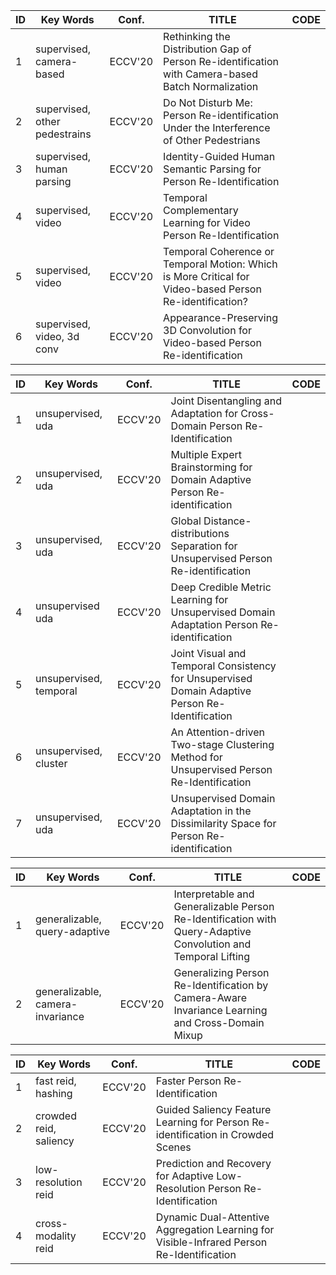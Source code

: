 <table>
<thead>
  <tr>
    <th>ID</th>
    <th>Key Words</th>
    <th>Conf.</th>
    <th>TITLE</th>
    <th>CODE</th>
  </tr>
</thead>
<tbody>
  <tr>
    <td>1</td>
    <td>supervised, camera-based</td>
    <td>ECCV'20</td>
    <td>Rethinking the Distribution Gap of Person Re-identification with Camera-based Batch Normalization</td>
    <td> </td>
  </tr>
  <tr>
    <td>2</td>
    <td>supervised, other pedestrains</td>
    <td>ECCV'20</td>
    <td>Do Not Disturb Me: Person Re-identification Under the Interference of Other Pedestrians</td>
    <td> </td>
  </tr>
  <tr>
    <td>3</td>
    <td>supervised, human parsing</td>
    <td>ECCV'20</td>
    <td>Identity-Guided Human Semantic Parsing for Person Re-Identification</td>
    <td> </td>
  </tr>
  <tr>
    <td>4</td>
    <td>supervised, video</td>
    <td>ECCV'20</td>
    <td> Temporal Complementary Learning for Video Person Re-Identification</td>
    <td> </td>
  </tr>
  <tr>
    <td>5</td>
    <td>supervised, video</td>
    <td>ECCV'20</td>
    <td>Temporal Coherence or Temporal Motion: Which is More Critical for Video-based Person Re-identification?</td>
    <td></td>
  </tr>
  <tr>
    <td>6</td>
    <td>supervised, video, 3d conv</td>
    <td>ECCV'20</td>
    <td>Appearance-Preserving 3D Convolution for Video-based Person Re-identification</td>
    <td></td>
  </tr>
</tbody>
</table>




<table>
<thead>
  <tr>
    <th>ID</th>
    <th>Key Words</th>
    <th>Conf.</th>
    <th>TITLE</th>
    <th>CODE</th>
  </tr>
</thead>
<tbody>
  <tr>
    <td>1</td>
    <td>unsupervised, uda</td>
    <td>ECCV'20</td>
    <td>Joint Disentangling and Adaptation for Cross-Domain Person Re-Identification</td>
    <td> </td>
  </tr>
  <tr>
    <td>2</td>
    <td>unsupervised, uda</td>
    <td>ECCV'20</td>
    <td>Multiple Expert Brainstorming for Domain Adaptive Person Re-identification</td>
    <td> </td>
  </tr>
  <tr>
    <td>3</td>
    <td>unsupervised, uda</td>
    <td>ECCV'20</td>
    <td>Global Distance-distributions Separation for Unsupervised Person Re-identification</td>
    <td> </td>
  </tr>
  <tr>
    <td>4</td>
    <td>unsupervised uda</td>
    <td>ECCV'20</td>
    <td>Deep Credible Metric Learning for Unsupervised Domain Adaptation Person Re-identification</td>
    <td> </td>
  </tr>
  <tr>
    <td>5</td>
    <td>unsupervised, temporal</td>
    <td>ECCV'20</td>
    <td>Joint Visual and Temporal Consistency for Unsupervised Domain Adaptive Person Re-Identification</td>
    <td></td>
  </tr>
  <tr>
    <td>6</td>
    <td>unsupervised, cluster</td>
    <td>ECCV'20</td>
    <td>An Attention-driven Two-stage Clustering Method for Unsupervised Person Re-Identification</td>
    <td></td>
  </tr>
  <tr>
    <td>7</td>
    <td>unsupervised, uda</td>
    <td>ECCV'20</td>
    <td>Unsupervised Domain Adaptation in the Dissimilarity Space for Person Re-identification</td>
    <td></td>
  </tr>
</tbody>
</table>





<table>
<thead>
  <tr>
    <th>ID</th>
    <th>Key Words</th>
    <th>Conf.</th>
    <th>TITLE</th>
    <th>CODE</th>
  </tr>
</thead>
<tbody>
  <tr>
    <td>1</td>
    <td>generalizable, query-adaptive</td>
    <td>ECCV'20</td>
    <td>Interpretable and Generalizable Person Re-Identification with Query-Adaptive Convolution and Temporal Lifting</td>
    <td> </td>
  </tr>
  <tr>
    <td>2</td>
    <td>generalizable, camera-invariance</td>
    <td>ECCV'20</td>
    <td>Generalizing Person Re-Identification by Camera-Aware Invariance Learning and Cross-Domain Mixup</td>
    <td> </td>
  </tr>
</tbody>
</table>


<table>
<thead>
  <tr>
    <th>ID</th>
    <th>Key Words</th>
    <th>Conf.</th>
    <th>TITLE</th>
    <th>CODE</th>
  </tr>
</thead>
<tbody>
  <tr>
    <td>1</td>
    <td>fast reid, hashing</td>
    <td>ECCV'20</td>
    <td>Faster Person Re-Identification</td>
    <td> </td>
  </tr>
  <tr>
    <td>2</td>
    <td>crowded reid, saliency</td>
    <td>ECCV'20</td>
    <td>Guided Saliency Feature Learning for Person Re-identification in Crowded Scenes</td>
    <td> </td>
  </tr>
  <tr>
    <td>3</td>
    <td>low-resolution reid</td>
    <td>ECCV'20</td>
    <td>Prediction and Recovery for Adaptive Low-Resolution Person Re-Identification</td>
    <td></td>
  </tr>
  <tr>
    <td>4</td>
    <td>cross-modality reid</td>
    <td>ECCV'20</td>
    <td>Dynamic Dual-Attentive Aggregation Learning for Visible-Infrared Person Re-Identification</td>
    <td></td>
  </tr>
</tbody>
</table>


